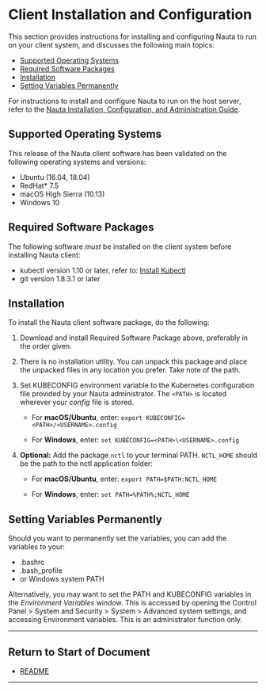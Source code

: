# Client Installation and Configuration


This section provides instructions for installing and configuring Nauta to run on your client system, and discusses the following main topics: 

- [Supported Operating Systems](#supported-operating-systems)  
- [Required Software Packages](#required-software-packages)  
- [Installation](#installation)
- [Setting Variables Permanently](#setting-variables-permanently)

For instructions to install and configure Nauta to run on the host server, refer to the 
[Nauta Installation, Configuration, and Administration Guide](../installation-and-configuration). 


## Supported Operating Systems

This release of the Nauta client software has been validated on the following operating systems and versions:

* Ubuntu (16.04, 18.04)
* RedHat* 7.5
* macOS High Sierra (10.13)
* Windows 10 

## Required Software Packages

The following software _must_ be installed on the client system before installing Nauta client:

* kubectl version 1.10 or later, refer to: [Install Kubectl](https://kubernetes.io/docs/tasks/tools/install-kubectl/#install-kubectl)
* git version 1.8.3.1 or later

## Installation

To install the Nauta client software package, do the following:

1.	Download and install Required Software Package above, preferably in the order given.

2. There is no installation utility. You can unpack this package and place the unpacked files in any location you prefer. Take note of the path. 

3.	Set KUBECONFIG environment variable to the Kubernetes configuration file provided by your Nauta administrator. The `<PATH>` is located wherever your _config_ file is stored.
 
    * For **macOS/Ubuntu**, enter: `export KUBECONFIG=<PATH>/<USERNAME>.config`
 
    * For **Windows**, enter: `set KUBECONFIG=<PATH>\<USERNAME>.config`
 
4.	**Optional:** Add the package `nctl` to your terminal PATH. `NCTL_HOME` should be the path to the nctl application folder:

    * For **macOS/Ubuntu**, enter: `export PATH=$PATH:NCTL_HOME`
    
    * For **Windows**, enter: `set PATH=%PATH%;NCTL_HOME`
    
## Setting Variables Permanently

Should you want to permanently set the variables, you can add the variables to your:

* .bashrc
* .bash_profile
* or Windows system PATH

Alternatively, you may want to set the PATH and KUBECONFIG variables in the  _Environment Variables_ window. This is accessed by opening the Control Panel > System and Security > System > Advanced system settings, and accessing Environment variables. This is an administrator function only.
 

----------------------

## Return to Start of Document

* [README](../README.md)
----------------------
